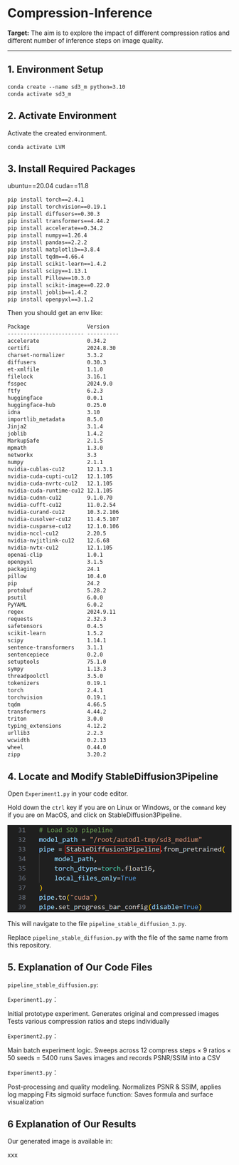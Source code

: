 # Compression-Inference

**Target:** The aim is to explore the impact of different compression ratios and different number of inference steps on image quality.

---

## 1. Environment Setup

```shell
conda create --name sd3_m python=3.10
conda activate sd3_m
```

## 2. Activate Environment

Activate the created environment.

```shell
conda activate LVM
```

## 3. Install Required Packages

ubuntu==20.04  cuda==11.8
```shell
pip install torch==2.4.1
pip install torchvision==0.19.1
pip install diffusers==0.30.3
pip install transformers==4.44.2
pip install accelerate==0.34.2
pip install numpy==1.26.4
pip install pandas==2.2.2
pip install matplotlib==3.8.4
pip install tqdm==4.66.4
pip install scikit-learn==1.4.2
pip install scipy==1.13.1
pip install Pillow==10.3.0
pip install scikit-image==0.22.0
pip install joblib==1.4.2
pip install openpyxl==3.1.2
```

Then you should get an env like:
```shell
Package                  Version
------------------------ ----------
accelerate               0.34.2
certifi                  2024.8.30
charset-normalizer       3.3.2
diffusers                0.30.3
et-xmlfile               1.1.0
filelock                 3.16.1
fsspec                   2024.9.0
ftfy                     6.2.3
huggingface              0.0.1
huggingface-hub          0.25.0
idna                     3.10
importlib_metadata       8.5.0
Jinja2                   3.1.4
joblib                   1.4.2
MarkupSafe               2.1.5
mpmath                   1.3.0
networkx                 3.3
numpy                    2.1.1
nvidia-cublas-cu12       12.1.3.1
nvidia-cuda-cupti-cu12   12.1.105
nvidia-cuda-nvrtc-cu12   12.1.105
nvidia-cuda-runtime-cu12 12.1.105
nvidia-cudnn-cu12        9.1.0.70
nvidia-cufft-cu12        11.0.2.54
nvidia-curand-cu12       10.3.2.106
nvidia-cusolver-cu12     11.4.5.107
nvidia-cusparse-cu12     12.1.0.106
nvidia-nccl-cu12         2.20.5
nvidia-nvjitlink-cu12    12.6.68
nvidia-nvtx-cu12         12.1.105
openai-clip              1.0.1
openpyxl                 3.1.5
packaging                24.1
pillow                   10.4.0
pip                      24.2
protobuf                 5.28.2
psutil                   6.0.0
PyYAML                   6.0.2
regex                    2024.9.11
requests                 2.32.3
safetensors              0.4.5
scikit-learn             1.5.2
scipy                    1.14.1
sentence-transformers    3.1.1
sentencepiece            0.2.0
setuptools               75.1.0
sympy                    1.13.3
threadpoolctl            3.5.0
tokenizers               0.19.1
torch                    2.4.1
torchvision              0.19.1
tqdm                     4.66.5
transformers             4.44.2
triton                   3.0.0
typing_extensions        4.12.2
urllib3                  2.2.3
wcwidth                  0.2.13
wheel                    0.44.0
zipp                     3.20.2
```
## 4. Locate and Modify StableDiffusion3Pipeline
Open `Experiment1.py` in your code editor.

Hold down the `ctrl` key if you are on Linux or Windows, or the `command` key if you are on MacOS, and click on StableDiffusion3Pipeline.

![image](/readme/Experiment1.png)

This will navigate to the file `pipeline_stable_diffusion_3.py`.

Replace `pipeline_stable_diffusion.py` with the file of the same name from this repository.

## 5. Explanation of Our Code Files

`pipeline_stable_diffusion.py`: 




`Experiment1.py`：

Initial prototype experiment.
Generates original and compressed images
Tests various compression ratios and steps individually

`Experiment2.py`：

Main batch experiment logic.
Sweeps across 12 compress steps × 9 ratios × 50 seeds = 5400 runs
Saves images and records PSNR/SSIM into a CSV

`Experiment3.py`：

Post-processing and quality modeling.
Normalizes PSNR & SSIM, applies log mapping
Fits sigmoid surface function: 
Saves formula and surface visualization

## 6 Explanation of Our Results

Our generated image is available in:

xxx

